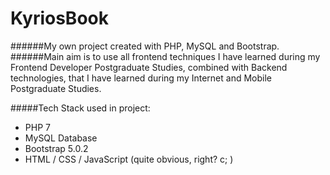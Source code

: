 # KyriosBook
######My own project created with PHP, MySQL and Bootstrap.
######Main aim is to use all frontend techniques I have learned during my Frontend Developer Postgraduate Studies, combined with Backend technologies, that I have learned during my Internet and Mobile Postgraduate Studies.

#####Tech Stack used in project:
* PHP 7
* MySQL Database
* Bootstrap 5.0.2
* HTML / CSS / JavaScript (quite obvious, right? c; )
